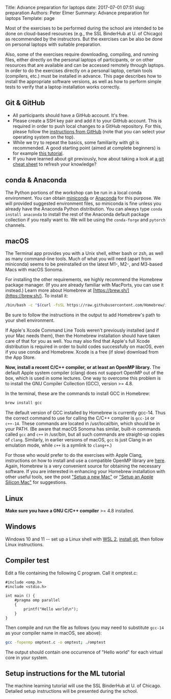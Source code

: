 Title: Advance preparation for laptops
date: 2017-07-01 07:51
slug: preparation
Authors: Peter Elmer
Summary: Advance preparation for laptops
Template: page

Most of the exercises to be performed during the school are intended to be done on
cloud-based resources (e.g., the SSL BinderHub at U. of Chicago) as recommended by the instructors. But the
exercises can be also be done on personal laptops with suitable preparation.

Also, some of the exercises require downloading, compiling, and running files,
either directly on the personal laptops of participants, or on other resources that
are available and can be accessed remotely through laptops. In order
to do the exercises directly on a personal laptop, certain tools (compilers, etc.)
must be installed in advance. This page describes how to install the appropriate
software versions, as well as how to perform simple tests to verify that a
laptop installation works correctly.

## Git & GitHub

* All participants should have a GitHub account. It's free.
* Please create a SSH key pair and add it to your GitHub account. This is required
  in order to push local changes to a GitHub repository.
  For this, please follow the [instructions from GitHub](https://docs.github.com/en/authentication/connecting-to-github-with-ssh/about-ssh)
  (note that you can select your operating system on the top).
* While we try to repeat the basics, some familiarity with git is recommended.
  A good starting point (aimed at complete beginners) is for example [this tutorial](https://swcarpentry.github.io/git-novice/).
* If you have learned about git previously,
  how about taking a look at [a git cheat sheet](https://about.gitlab.com/images/press/git-cheat-sheet.pdf) to refresh your knowledge?

## conda & Anaconda

The Python portions of the workshop can be run in a local conda environment. You can obtain [miniconda](https://docs.conda.io/en/latest/miniconda.html) or
[Anaconda](https://www.anaconda.com/distribution/#download-section) for this purpose. We will provided suggested environment files, so miniconda is fine unless you already have the Anaconda Python distribution. You can always type `conda install anaconda` to install the rest of the Anaconda default package collection if you really want to. We will be using the `conda-forge` and `pytorch` channels.

## macOS

The Terminal app provides you with a Unix shell, either bash or zsh, as well as many command-line tools.
Much of what you will need (apart from miniconda) seems to be preinstalled on the latest M1-, M2-, and
M3-based Macs with macOS Sonoma.

For installing the other requirements, we highly recommend the Homebrew package manager.
(If you are already familiar with MacPorts, you can use it instead.) Learn more about Homebrew at
[https://brew.sh/](https://brew.sh/). To install it:

```bash
/bin/bash -c "$(curl -fsSL https://raw.githubusercontent.com/Homebrew/install/HEAD/install.sh)"
```

Be sure to follow the instructions in the output to add Homebrew's path to your shell environment.

If Apple's Xcode Command Line Tools weren't previously installed (and if your Mac needs them),
then the Homebrew installation should have taken care of that for you as well. You may also
find that Apple's full Xcode distribution is required in order to build codes successfully
on macOS, even if you use conda and Homebrew. Xcode is a free (if slow) download from the App Store.

**Now, install a recent C/C++ compiler, or at least an OpenMP library.** The default Apple system
compiler (clang) does not support OpenMP out of the box, which is used in some lectures. One way
to overcome this problem is to install the GNU Compiler Collection (GCC), version >= 4.8.

In the terminal, these are the commands to install GCC in Homebrew:
    
```bash
brew install gcc
```

The default version of GCC installed by Homebrew is currently gcc-14. Thus the
correct command to use for calling the C/C++ compiler is `gcc-14` or `c++-14`. These commands
are located in /usr/local/bin, which should be in your PATH. (Be aware that
macOS Sonoma has similar, built-in commands called `gcc` and `c++` in /usr/bin, but all such
commands are straight-up copies of `clang`. Similarly, in earlier versions of macOS, `gcc`
is just Clang in an emulation mode, while `c++` is a symlink to `clang++`.)

For those who would prefer to do the exercises with Apple Clang, instructions on how to install
and use a compatible OpenMP library are [here](https://iscinumpy.dev/post/omp-on-high-sierra/).
Again, Homebrew is a very convenient source for obtaining the necessary software. If you are
interested in enhancing your Homebrew installation with other useful tools, see the post
["Setup a new Mac"](https://iscinumpy.gitlab.io/post/setup-a-new-mac/) or
["Setup an Apple Silicon Mac"](https://iscinumpy.gitlab.io/post/setup-apple-silicon/) for
suggestions.

## Linux

**Make sure you have a GNU C/C++ compiler** >= 4.8 installed.

## Windows

Windows 10 and 11 -- set up a Linux shell with [WSL 2](https://docs.microsoft.com/en-us/windows/wsl/), [install git](https://docs.microsoft.com/en-us/windows/wsl/tutorials/wsl-git), then follow Linux instructions.

## Compiler test

Edit a file containing the following C program. Call it omptest.c:

```
#include <omp.h>
#include <stdio.h>

int main () {
    #pragma omp parallel
    {
        printf("Hello world\n");
    }
}
```

Then compile and run the file as follows (you may need to substitute `gcc-14` as your compiler name in macOS, see above):

```bash
gcc -fopenmp omptest.c -o omptest; ./omptest
```

The output should contain one occurrence of "Hello world" for each virtual core in your system.

## Setup instructions for the ML tutorial

The machine learning tutorial will use the SSL BinderHub at U. of Chicago.
Detailed setup instructions will be presented during the school.
